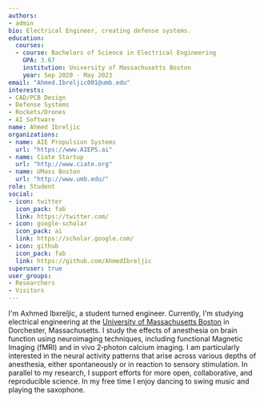 ```yaml
---
authors:
- admin
bio: Electrical Engineer, creating defense systems.
education:
  courses:
  - course: Bachelors of Science in Electrical Engineering
    GPA: 3.67 
    institution: University of Massachusetts Boston
    year: Sep 2020 - May 2023
email: "Ahmed.Ibreljic001@umb.edu"
interests:
- CAD/PCB Design
- Defense Systems
- Rockets/Drones
- AI Software
name: Ahmed Ibreljic
organizations:
- name: AIE Propulsion Systems
  url: "https://www.AIEPS.ai"
- name: Ciate Startup
  url: "http://www.ciate.org"
- name: UMass Boston 
  url: "http://www.umb.edu/"
role: Student
social:
- icon: twitter
  icon_pack: fab
  link: https://twitter.com/
- icon: google-scholar
  icon_pack: ai
  link: https://scholar.google.com/
- icon: github
  icon_pack: fab
  link: https://github.com/AhmedIbreljic
superuser: true
user_groups:
- Researchers
- Visitors
---
```


I'm Axhmed Ibxreljic, a student turned engineer. Currently, I'm studying electrical engineering at the [University of Massachusetts Boston](https://www.umb.edu/) in Dorchester, Massachusetts. I study the effects of anesthesia on brain function using neuroimaging techniques, including functional Magnetic Imaging (fMRI) and in vivo 2‐photon calcium imaging. I am particularly interested in the neural activity patterns that arise across various depths of anesthesia, either spontaneously or in reaction to sensory stimulation. In parallel to my research, I support efforts for more open, collaborative, and reproducible science. In my free time I enjoy dancing to swing music and playing the saxophone.

